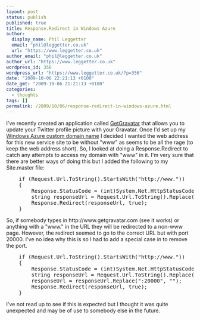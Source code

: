 ```yaml
---
layout: post
status: publish
published: true
title: Response.Redirect in Windows Azure
author:
  display_name: Phil Leggetter
  email: "phil@leggetter.co.uk"
  url: "https://www.leggetter.co.uk"
author_email: "phil@leggetter.co.uk"
author_url: "https://www.leggetter.co.uk"
wordpress_id: 356
wordpress_url: "https://www.leggetter.co.uk/?p=356"
date: "2009-10-06 22:21:13 +0100"
date_gmt: "2009-10-06 21:21:13 +0100"
categories:
  - thoughts
tags: []
permalink: /2009/10/06/response-redirect-in-windows-azure.html
---
```


<p>I've recently created an application called <a href="http://getgravatar.com">GetGravatar</a> that allows you to update your Twitter profile picture with your Gravatar. Once I'd set up my <a href="http://blog.smarx.com/posts/custom-domain-names-in-windows-azure">Windows Azure custom domain name</a> I decided I wanted the web address for this new service site to be without "www" as seems to be all the rage (to keep the web address short). So, I looked at doing a Response.Redirect to catch any attempts to access my domain with "www" in it. I'm very sure that there are better ways of doing this but I added the following to my Site.master file:</p>
<pre name="code" class="csharp">
    if (Request.Url.ToString().StartsWith("http://www."))
    {
        Response.StatusCode = (int)System.Net.HttpStatusCode.MovedPermanently;
        string responseUrl = Request.Url.ToString().Replace("http://www.", "http://");
        Response.Redirect(responseUrl, true);
    }
</pre>
<p>So, if somebody types in http://www.getgravatar.com (see it works) or anything with a "www." in the URL they will be redirected to a non-www page. However, the redirect seemed to go to the correct URL but with port 20000. I've no idea why this is so I had to add a special case in to remove the port.</p>
<pre name="code" class="csharp">
    if (Request.Url.ToString().StartsWith("http://www."))
    {
        Response.StatusCode = (int)System.Net.HttpStatusCode.MovedPermanently;
        string responseUrl = Request.Url.ToString().Replace("http://www.", "http://");
        responseUrl = responseUrl.Replace(":20000", "");
        Response.Redirect(responseUrl, true);
    }
</pre>
<p>I've not read up to see if this is expected but I thought it was quite unexpected and may be of use to somebody else in the future.</p>
